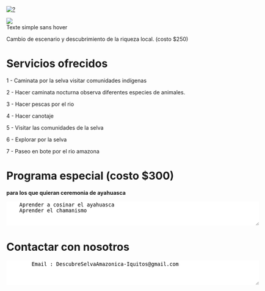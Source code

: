 <A HREF="http://?"><IMG SRC="https://viago.ca/wp-content/uploads/2018/09/Amazonie-1-768x432.jpg" ALT="?" BORDER=0></A>
	
<div class="superposition-simple">
 <img class="image-originale" src="https://bidon.jpg" />
 <div class="texte-original">Texte simple sans hover</div>
</div>

Cambio de escenario y descubrimiento de la riqueza local.  (costo $250)

# Servicios ofrecidos

1 - Caminata por la selva visitar comunidades indígenas

2 - Hacer caminata nocturna observa diferentes especies de animales.

3 - Hacer pescas por el rio

4 - Hacer canotaje

5 - Visitar las comunidades de la selva

6 - Explorar por la selva

7 - Paseo en bote por el rio amazona

# Programa especial (costo $300) 
**para los que quieran ceremonia de ayahuasca**
<div id="bloc_page">
<textarea STYLE="border-style: none;" cols=80 rows=4>
	Aprender a cosinar el ayahuasca 
	Aprender el chamanismo
</textarea>
</div> <!-- div bloc_page -->

# Contactar con nosotros

<textarea STYLE="border-style: none;" cols=80 rows=4>
        Email : DescubreSelvaAmazonica-Iquitos@gmail.com

</textarea>
